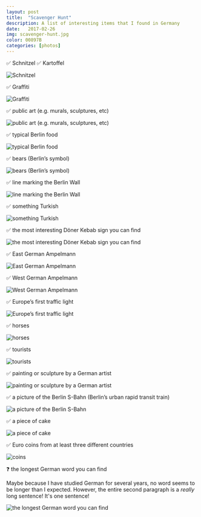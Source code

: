 ```yaml
---
layout: post
title:  "Scavenger Hunt"
description: A list of interesting items that I found in Germany
date:   2017-02-26
img: scavenger-hunt.jpg
color: 00897B
categories: [photos]
---
```


✅ Schnitzel ✅ Kartoffel

![Schnitzel]({{site.baseurl}}/images-hq/scavenger_hunt/schnitzel.jpg)

✅ Graffiti

![Graffiti]({{site.baseurl}}/images-hq/scavenger_hunt/graffiti.jpg)

✅ public art (e.g. murals, sculptures, etc)

![public art (e.g. murals, sculptures, etc)]({{site.baseurl}}/images-hq/scavenger_hunt/sculpture.jpg)

✅ typical Berlin food

![typical Berlin food]({{site.baseurl}}/images-hq/sausages/konnopke_sausages.jpg)

✅ bears (Berlin’s symbol)

![bears (Berlin’s symbol)]({{site.baseurl}}/images-hq/scavenger_hunt/bear.jpg)

✅ line marking the Berlin Wall

![line marking the Berlin Wall]({{site.baseurl}}/images-hq/scavenger_hunt/wall.jpg)

✅ something Turkish

![something Turkish]({{site.baseurl}}/images-hq/doner/doner.jpg)

✅ the most interesting Döner Kebab sign you can find

![the most interesting Döner Kebab sign you can find]({{site.baseurl}}/images-hq/mustafasdoner.jpg)

✅ East German Ampelmann

![East German Ampelmann]({{site.baseurl}}/images-hq/scavenger_hunt/ampelmann.jpg)

✅ West German Ampelmann

![West German Ampelmann]({{site.baseurl}}/images-hq/scavenger_hunt/ampelmann2.jpg)

✅ Europe’s first traffic light

![Europe’s first traffic light]({{site.baseurl}}/images-hq/scavenger_hunt/traffic_light.jpg)

✅ horses

![horses]({{site.baseurl}}/images-hq/scavenger_hunt/horses.jpg)

✅ tourists

![tourists]({{site.baseurl}}/images-hq/scavenger_hunt/tourist.jpg)

✅ painting or sculpture by a German artist

![painting or sculpture by a German artist]({{site.baseurl}}/images-hq/scavenger_hunt/mao.jpg)

✅ a picture of the Berlin S-Bahn (Berlin’s urban rapid transit train)

![a picture of the Berlin S-Bahn]({{site.baseurl}}/images-hq/scavenger_hunt/sbahn.jpg)

✅ a piece of cake

![a piece of cake]({{site.baseurl}}/images-hq/scavenger_hunt/cake.jpg)

✅ Euro coins from at least three different countries

![coins]({{site.baseurl}}/images-hq/scavenger_hunt/coins.jpg)

❓ the longest German word you can find

Maybe because I have studied German for several years, no word seems to be longer than I expected. However, the entire second paragraph is a *really* long sentence! It's one sentence!

![the longest German word you can find]({{site.baseurl}}/images-hq/scavenger_hunt/longest.jpg)

